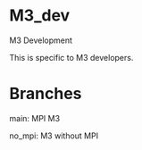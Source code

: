 # M3_dev
M3 Development 

This is specific to M3 developers.


# Branches
main: MPI M3

no_mpi: M3 without MPI
